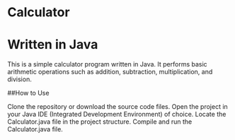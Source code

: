 # Calculator
# Written in Java
This is a simple calculator program written in Java. It performs basic arithmetic operations such as addition, subtraction, multiplication, and division.

##How to Use

Clone the repository or download the source code files.
Open the project in your Java IDE (Integrated Development Environment) of choice.
Locate the Calculator.java file in the project structure.
Compile and run the Calculator.java file.
